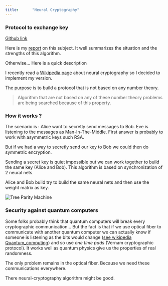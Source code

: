 ```yaml
---
title:      "Neural Cryptography"
---
```

### Protocol to exchange key
[Github link](https://github.com/exced/neural-crypto)

Here is my [report](https://github.com/exced/neural-crypto/blob/master/neural-crypto.pdf) on this subject. It well summarizes the situation and the strengths of this algorithm.



Otherwise... Here is a quick description

I recently read a [Wikipedia page](https://en.wikipedia.org/wiki/Neural_cryptography) about neural cryptography so I
decided to implement my version.

The purpose is to build a protocol that is not based on any number theory.
> Algorithm that are not based on any of these number theory problems are being searched because of this property.

### How it works ?

The scenario is : Alice want to secretly send messages to Bob. Eve is listening to the messages as Man-In-The-Middle.
First answer is probably to work with asymmetric keys such RSA.

But if we had a way to secretly send our key to Bob we could then do symmetric encryption.

Sending a secret key is quiet impossible but we can work together to build the same key (Alice and Bob).
This algorithm is based on synchronization of 2 neural nets.

Alice and Bob build try to build the same neural nets and then use the weight matrix as key.

![Tree Parity Machine](https://upload.wikimedia.org/wikipedia/commons/4/42/Tree_Parity_Machine.jpg)

### Security against quantum computers

Some folks probably think that quantum computers will break every cryptographic communication...
But the fact is that if we use optical fiber to communicate with another quantum computer we can actually know if
someone is listening as the bits would change ([see wikipedia Quantum_computing](https://en.wikipedia.org/wiki/Quantum_computing)) and so
use *one time pads* (Vernam cryptographic protocol).
It works well as quantum physics give us the properties of real randomness.

The only problem remains in the optical fiber. Because we need these communications everywhere.

There neural-cryptography algorithm might be good.



